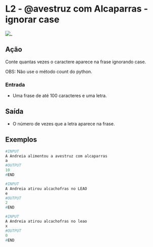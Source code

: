 # L2 - @avestruz com Alcaparras - ignorar case

![_](https://raw.githubusercontent.com/qxcodefup/arcade/master/base/avestruz/cover.jpg)

## Ação

Conte quantas vezes o caractere aparece na frase ignorando case.

OBS: Não use o método count do python.

### Entrada

* Uma frase de até 100 caracteres e uma letra.

## Saída

* O número de vezes que a letra aparece na frase.

## Exemplos

``` py
#INPUT
A Andreia alimentou a avestruz com alcaparras
a
#OUTPUT
10
#END
```

```py
#INPUT
A Andreia atirou alcachofras no LEAO
e
#OUTPUT
2
#END
```

```py
#INPUT  
A Andreia atirou alcachofras no leao
x
#OUTPUT  
0
#END
```
